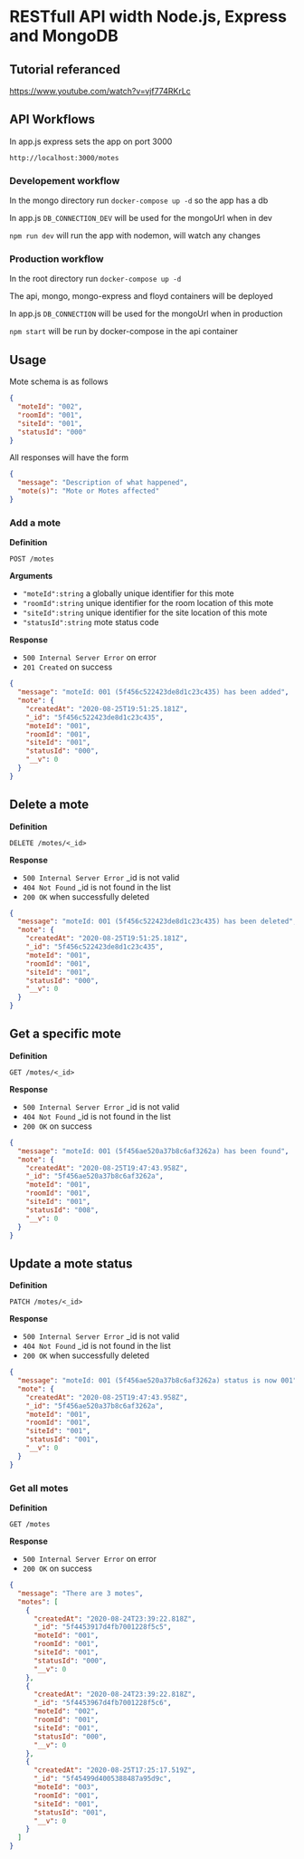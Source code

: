 # RESTfull API width Node.js, Express and MongoDB

## Tutorial referanced

https://www.youtube.com/watch?v=vjf774RKrLc

## API Workflows

In app.js express sets the app on port 3000

`http://localhost:3000/motes`

### Developement workflow

In the mongo directory run `docker-compose up -d` so the app has a db

In app.js `DB_CONNECTION_DEV` will be used for the mongoUrl when in dev

`npm run dev` will run the app with nodemon, will watch any changes

### Production workflow

In the root directory run `docker-compose up -d`

The api, mongo, mongo-express and floyd containers will be deployed

In app.js `DB_CONNECTION` will be used for the mongoUrl when in production

`npm start` will be run by docker-compose in the api container

## Usage

Mote schema is as follows

```json
{
  "moteId": "002",
  "roomId": "001",
  "siteId": "001",
  "statusId": "000"
}
```

All responses will have the form

```json
{
  "message": "Description of what happened",
  "mote(s)": "Mote or Motes affected"
}
```

### Add a mote

**Definition**

`POST /motes`

**Arguments**

- `"moteId":string` a globally unique identifier for this mote
- `"roomId":string` unique identifier for the room location of this mote
- `"siteId":string` unique identifier for the site location of this mote
- `"statusId":string` mote status code

**Response**

- `500 Internal Server Error` on error
- `201 Created` on success

```json
{
  "message": "moteId: 001 (5f456c522423de8d1c23c435) has been added",
  "mote": {
    "createdAt": "2020-08-25T19:51:25.181Z",
    "_id": "5f456c522423de8d1c23c435",
    "moteId": "001",
    "roomId": "001",
    "siteId": "001",
    "statusId": "000",
    "__v": 0
  }
}
```

## Delete a mote

**Definition**

`DELETE /motes/<_id>`

**Response**

- `500 Internal Server Error` \_id is not valid
- `404 Not Found` \_id is not found in the list
- `200 OK` when successfully deleted

```json
{
  "message": "moteId: 001 (5f456c522423de8d1c23c435) has been deleted",
  "mote": {
    "createdAt": "2020-08-25T19:51:25.181Z",
    "_id": "5f456c522423de8d1c23c435",
    "moteId": "001",
    "roomId": "001",
    "siteId": "001",
    "statusId": "000",
    "__v": 0
  }
}
```

## Get a specific mote

**Definition**

`GET /motes/<_id>`

**Response**

- `500 Internal Server Error` \_id is not valid
- `404 Not Found` \_id is not found in the list
- `200 OK` on success

```json
{
  "message": "moteId: 001 (5f456ae520a37b8c6af3262a) has been found",
  "mote": {
    "createdAt": "2020-08-25T19:47:43.958Z",
    "_id": "5f456ae520a37b8c6af3262a",
    "moteId": "001",
    "roomId": "001",
    "siteId": "001",
    "statusId": "008",
    "__v": 0
  }
}
```

## Update a mote status

**Definition**

`PATCH /motes/<_id>`

**Response**

- `500 Internal Server Error` \_id is not valid
- `404 Not Found` \_id is not found in the list
- `200 OK` when successfully deleted

```json
{
  "message": "moteId: 001 (5f456ae520a37b8c6af3262a) status is now 001",
  "mote": {
    "createdAt": "2020-08-25T19:47:43.958Z",
    "_id": "5f456ae520a37b8c6af3262a",
    "moteId": "001",
    "roomId": "001",
    "siteId": "001",
    "statusId": "001",
    "__v": 0
  }
}
```

### Get all motes

**Definition**

`GET /motes`

**Response**

- `500 Internal Server Error` on error
- `200 OK` on success

```json
{
  "message": "There are 3 motes",
  "motes": [
    {
      "createdAt": "2020-08-24T23:39:22.818Z",
      "_id": "5f4453917d4fb7001228f5c5",
      "moteId": "001",
      "roomId": "001",
      "siteId": "001",
      "statusId": "000",
      "__v": 0
    },
    {
      "createdAt": "2020-08-24T23:39:22.818Z",
      "_id": "5f4453967d4fb7001228f5c6",
      "moteId": "002",
      "roomId": "001",
      "siteId": "001",
      "statusId": "000",
      "__v": 0
    },
    {
      "createdAt": "2020-08-25T17:25:17.519Z",
      "_id": "5f45499d4005388487a95d9c",
      "moteId": "003",
      "roomId": "001",
      "siteId": "001",
      "statusId": "001",
      "__v": 0
    }
  ]
}
```
